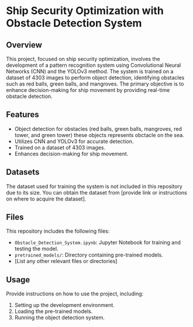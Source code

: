 # Ship Security Optimization with Obstacle Detection System

## Overview

This project, focused on ship security optimization, involves the development of a pattern recognition system using Convolutional Neural Networks (CNN) and the YOLOv3 method. The system is trained on a dataset of 4303 images to perform object detection, identifying obstacles such as red balls, green balls, and mangroves. The primary objective is to enhance decision-making for ship movement by providing real-time obstacle detection.

## Features

- Object detection for obstacles (red balls, green balls, mangroves, red tower, and green tower) these objects represents obctacle on the sea.
- Utilizes CNN and YOLOv3 for accurate detection.
- Trained on a dataset of 4303 images.
- Enhances decision-making for ship movement.

## Datasets

The dataset used for training the system is not included in this repository due to its size. You can obtain the dataset from [provide link or instructions on where to acquire the dataset].

## Files

This repository includes the following files:

- `Obstacle_Detection_System.ipynb`: Jupyter Notebook for training and testing the model.
- `pretrained_models/`: Directory containing pre-trained models.
- [List any other relevant files or directories]

## Usage

Provide instructions on how to use the project, including:

1. Setting up the development environment.
2. Loading the pre-trained models.
3. Running the object detection system.
